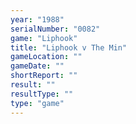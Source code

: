 ```yaml
---
year: "1988"
serialNumber: "0082" 
game: "Liphook"
title: "Liphook v The Min"
gameLocation: ""
gameDate: ""
shortReport: ""
result: ""
resultType: ""
type: "game"
---
```

